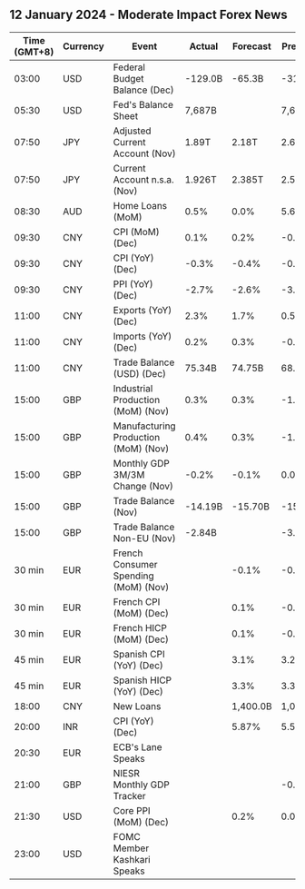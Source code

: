 ## 12 January 2024 - Moderate Impact Forex News

| Time (GMT+8) | Currency | Event | Actual | Forecast | Previous |
|------|----------|-------|--------|----------|----------|
| 03:00 | USD | Federal Budget Balance (Dec) | -129.0B | -65.3B | -314.0B |
| 05:30 | USD | Fed's Balance Sheet | 7,687B |  | 7,681B |
| 07:50 | JPY | Adjusted Current Account (Nov) | 1.89T | 2.18T | 2.62T |
| 07:50 | JPY | Current Account n.s.a. (Nov) | 1.926T | 2.385T | 2.583T |
| 08:30 | AUD | Home Loans (MoM) | 0.5% | 0.0% | 5.6% |
| 09:30 | CNY | CPI (MoM) (Dec) | 0.1% | 0.2% | -0.5% |
| 09:30 | CNY | CPI (YoY) (Dec) | -0.3% | -0.4% | -0.5% |
| 09:30 | CNY | PPI (YoY) (Dec) | -2.7% | -2.6% | -3.0% |
| 11:00 | CNY | Exports (YoY) (Dec) | 2.3% | 1.7% | 0.5% |
| 11:00 | CNY | Imports (YoY) (Dec) | 0.2% | 0.3% | -0.6% |
| 11:00 | CNY | Trade Balance (USD) (Dec) | 75.34B | 74.75B | 68.39B |
| 15:00 | GBP | Industrial Production (MoM) (Nov) | 0.3% | 0.3% | -1.3% |
| 15:00 | GBP | Manufacturing Production (MoM) (Nov) | 0.4% | 0.3% | -1.2% |
| 15:00 | GBP | Monthly GDP 3M/3M Change (Nov) | -0.2% | -0.1% | 0.0% |
| 15:00 | GBP | Trade Balance (Nov) | -14.19B | -15.70B | -15.94B |
| 15:00 | GBP | Trade Balance Non-EU (Nov) | -2.84B |  | -3.92B |
| 30 min | EUR | French Consumer Spending (MoM) (Nov) |  | -0.1% | -0.9% |
| 30 min | EUR | French CPI (MoM) (Dec) |  | 0.1% | -0.2% |
| 30 min | EUR | French HICP (MoM) (Dec) |  | 0.1% | -0.2% |
| 45 min | EUR | Spanish CPI (YoY) (Dec) |  | 3.1% | 3.2% |
| 45 min | EUR | Spanish HICP (YoY) (Dec) |  | 3.3% | 3.3% |
| 18:00 | CNY | New Loans |  | 1,400.0B | 1,090.0B |
| 20:00 | INR | CPI (YoY) (Dec) |  | 5.87% | 5.55% |
| 20:30 | EUR | ECB's Lane Speaks |  |  |  |
| 21:00 | GBP | NIESR Monthly GDP Tracker |  |  | -0.1% |
| 21:30 | USD | Core PPI (MoM) (Dec) |  | 0.2% | 0.0% |
| 23:00 | USD | FOMC Member Kashkari Speaks |  |  |  |
